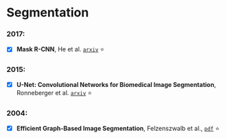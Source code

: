 # Segmentation

### 2017:

- [X] **Mask R-CNN**, He et al. [`arxiv`](https://arxiv.org/abs/1703.06870) :star:

### 2015:

- [X] **U-Net: Convolutional Networks for Biomedical Image Segmentation**, Ronneberger et al.
[`arxiv`](https://arxiv.org/abs/1505.04597) :star:

### 2004:

- [X] **Efficient Graph-Based Image Segmentation**, Felzenszwalb et al.,
[`pdf`](http://people.cs.uchicago.edu/~pff/papers/seg-ijcv.pdf) :star: